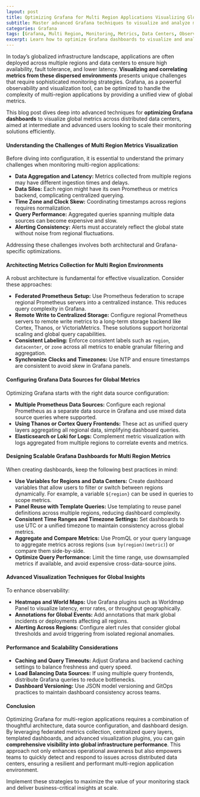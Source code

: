```yaml
---
layout: post
title: Optimizing Grafana for Multi Region Applications Visualizing Global Metrics Across Data Centers
subtitle: Master advanced Grafana techniques to visualize and analyze metrics from multi-region data centers effectively
categories: Grafana
tags: [Grafana, Multi Region, Monitoring, Metrics, Data Centers, Observability, Prometheus, Global Infrastructure]
excerpt: Learn how to optimize Grafana dashboards to visualize and analyze metrics from multi-region applications, enabling seamless monitoring across global data centers.
---
```

In today’s globalized infrastructure landscape, applications are often deployed across multiple regions and data centers to ensure high availability, fault tolerance, and lower latency. **Visualizing and correlating metrics from these dispersed environments** presents unique challenges that require sophisticated monitoring strategies. Grafana, as a powerful observability and visualization tool, can be optimized to handle the complexity of multi-region applications by providing a unified view of global metrics.

This blog post dives deep into advanced techniques for **optimizing Grafana dashboards** to visualize global metrics across distributed data centers, aimed at intermediate and advanced users looking to scale their monitoring solutions efficiently.

#### Understanding the Challenges of Multi Region Metrics Visualization

Before diving into configuration, it is essential to understand the primary challenges when monitoring multi-region applications:

- **Data Aggregation and Latency:** Metrics collected from multiple regions may have different ingestion times and delays.
- **Data Silos:** Each region might have its own Prometheus or metrics backend, complicating centralized querying.
- **Time Zone and Clock Skew:** Coordinating timestamps across regions requires normalization.
- **Query Performance:** Aggregated queries spanning multiple data sources can become expensive and slow.
- **Alerting Consistency:** Alerts must accurately reflect the global state without noise from regional fluctuations.

Addressing these challenges involves both architectural and Grafana-specific optimizations.

#### Architecting Metrics Collection for Multi Region Environments

A robust architecture is fundamental for effective visualization. Consider these approaches:

- **Federated Prometheus Setup:** Use Prometheus federation to scrape regional Prometheus servers into a centralized instance. This reduces query complexity in Grafana.
- **Remote Write to Centralized Storage:** Configure regional Prometheus servers to remote write metrics to a long-term storage backend like Cortex, Thanos, or VictoriaMetrics. These solutions support horizontal scaling and global query capabilities.
- **Consistent Labeling:** Enforce consistent labels such as `region`, `datacenter`, or `zone` across all metrics to enable granular filtering and aggregation.
- **Synchronize Clocks and Timezones:** Use NTP and ensure timestamps are consistent to avoid skew in Grafana panels.

#### Configuring Grafana Data Sources for Global Metrics

Optimizing Grafana starts with the right data source configuration:

- **Multiple Prometheus Data Sources:** Configure each regional Prometheus as a separate data source in Grafana and use mixed data source queries where supported.
- **Using Thanos or Cortex Query Frontends:** These act as unified query layers aggregating all regional data, simplifying dashboard queries.
- **Elasticsearch or Loki for Logs:** Complement metric visualization with logs aggregated from multiple regions to correlate events and metrics.

#### Designing Scalable Grafana Dashboards for Multi Region Metrics

When creating dashboards, keep the following best practices in mind:

- **Use Variables for Regions and Data Centers:** Create dashboard variables that allow users to filter or switch between regions dynamically. For example, a variable `${region}` can be used in queries to scope metrics.
- **Panel Reuse with Template Queries:** Use templating to reuse panel definitions across multiple regions, reducing dashboard complexity.
- **Consistent Time Ranges and Timezone Settings:** Set dashboards to use UTC or a unified timezone to maintain consistency across global metrics.
- **Aggregate and Compare Metrics:** Use PromQL or your query language to aggregate metrics across regions (`sum by(region)(metric)`) or compare them side-by-side.
- **Optimize Query Performance:** Limit the time range, use downsampled metrics if available, and avoid expensive cross-data-source joins.

#### Advanced Visualization Techniques for Global Insights

To enhance observability:

- **Heatmaps and World Maps:** Use Grafana plugins such as Worldmap Panel to visualize latency, error rates, or throughput geographically.
- **Annotations for Global Events:** Add annotations that mark global incidents or deployments affecting all regions.
- **Alerting Across Regions:** Configure alert rules that consider global thresholds and avoid triggering from isolated regional anomalies.

#### Performance and Scalability Considerations

- **Caching and Query Timeouts:** Adjust Grafana and backend caching settings to balance freshness and query speed.
- **Load Balancing Data Sources:** If using multiple query frontends, distribute Grafana queries to reduce bottlenecks.
- **Dashboard Versioning:** Use JSON model versioning and GitOps practices to maintain dashboard consistency across teams.

#### Conclusion

Optimizing Grafana for multi-region applications requires a combination of thoughtful architecture, data source configuration, and dashboard design. By leveraging federated metrics collection, centralized query layers, templated dashboards, and advanced visualization plugins, you can gain **comprehensive visibility into global infrastructure performance**. This approach not only enhances operational awareness but also empowers teams to quickly detect and respond to issues across distributed data centers, ensuring a resilient and performant multi-region application environment.  

Implement these strategies to maximize the value of your monitoring stack and deliver business-critical insights at scale.
